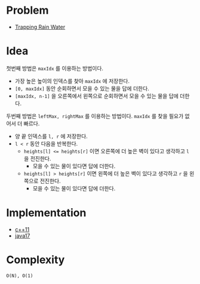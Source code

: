 # Problem

* [Trapping Rain Water](https://leetcode.com/problems/trapping-rain-water/)

# Idea

첫번째 방법은 `maxIdx` 를 이용하는 방법이다.

- 가장 높은 높이의 인덱스를 찾아 `maxIdx` 에 저장한다.  
- `[0, maxIdx]` 동안 순회하면서 모을 수 있는 물을 답에 더한다.
- `[maxIdx, n-1]` 을 오른쪽에서 왼쪽으로 순회하면서 모을 수 있는 물을
  답에 더한다.

두번째 방법은 `leftMax, rightMax` 를 이용하는 방법이다. `maxIdx` 를
찾을 필요가 없어서 더 빠르다.

- 양 끝 인덱스를 `l, r` 에 저장한다.
- `l < r` 동안 다음을 반복한다.
  - `heights[l] <= heights[r]` 이면 오른쪽에 더 높은 벽이 있다고
    생각하고 `l` 을 전진한다.
    - 모을 수 있는 물이 있다면 답에 더한다.
  - `heights[l] > heights[r]` 이면 왼쪽에 더 높은 벽이 있다고 생각하고
    `r` 을 왼쪽으로 전진한다.
    - 모을 수 있는 물이 있다면 답에 더한다.

# Implementation

* [c++11](a.cpp)
* [java17](MainApp.java)

# Complexity

```
O(N), O(1)
```

